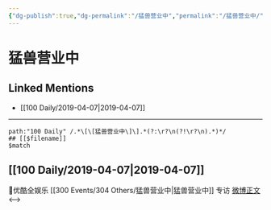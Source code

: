 ```yaml
---
{"dg-publish":true,"dg-permalink":"/猛兽营业中","permalink":"/猛兽营业中/","created":"2023-03-11T21:12:02.964+08:00","updated":"2023-04-10T17:12:15.464+08:00"}
---
```


# 猛兽营业中

## Linked Mentions
- [[100 Daily/2019-04-07\|2019-04-07]]


---

```expander
path:"100 Daily" /.*\[\[猛兽营业中\]\].*(?:\r?\n(?!\r?\n).*)*/
## [[$filename]]
$match
```
## [[100 Daily/2019-04-07\|2019-04-07]]
🌿优酷全娱乐 [[300 Events/304 Others/猛兽营业中\|猛兽营业中]] 专访 [微博正文](https://weibo.com/6466290670/Hou0w2EcZ)
<-->